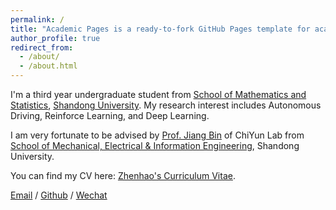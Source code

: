 ```yaml
---
permalink: /
title: "Academic Pages is a ready-to-fork GitHub Pages template for academic personal websites"
author_profile: true
redirect_from: 
  - /about/
  - /about.html
---
```


I'm a third year undergraduate student from [School of Mathematics and Statistics](https://math.wh.sdu.edu.cn/), [Shandong University](https://www.sdu.edu.cn/index.htm). My research interest includes Autonomous Driving, Reinforce Learning, and Deep Learning.

I am very fortunate to be advised by [Prof. Jiang Bin](https://faculty.sdu.edu.cn/jiangbin1) of ChiYun Lab from [School of Mechanical, Electrical & Information Engineering](), Shandong University.

You can find my CV here: [Zhenhao's Curriculum Vitae](../assets/Curriculum_Vitae.pdf).

[Email](wangzhenhao12@outlook.com) / [Github](https://github.com/Zhenhaooo) / [Wechat](../images/WeChat.jpg)